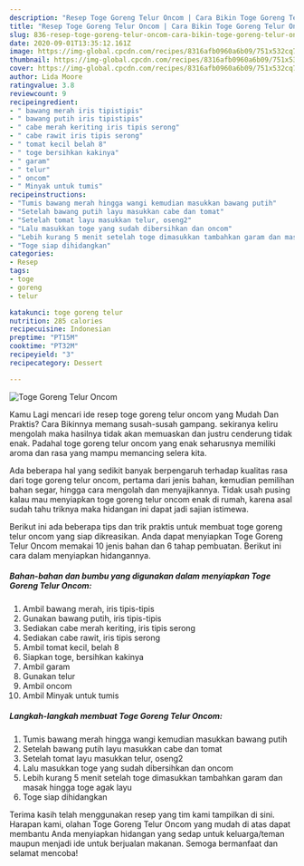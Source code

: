 ```yaml
---
description: "Resep Toge Goreng Telur Oncom | Cara Bikin Toge Goreng Telur Oncom Yang Enak dan Simpel"
title: "Resep Toge Goreng Telur Oncom | Cara Bikin Toge Goreng Telur Oncom Yang Enak dan Simpel"
slug: 836-resep-toge-goreng-telur-oncom-cara-bikin-toge-goreng-telur-oncom-yang-enak-dan-simpel
date: 2020-09-01T13:35:12.161Z
image: https://img-global.cpcdn.com/recipes/8316afb0960a6b09/751x532cq70/toge-goreng-telur-oncom-foto-resep-utama.jpg
thumbnail: https://img-global.cpcdn.com/recipes/8316afb0960a6b09/751x532cq70/toge-goreng-telur-oncom-foto-resep-utama.jpg
cover: https://img-global.cpcdn.com/recipes/8316afb0960a6b09/751x532cq70/toge-goreng-telur-oncom-foto-resep-utama.jpg
author: Lida Moore
ratingvalue: 3.8
reviewcount: 9
recipeingredient:
- " bawang merah iris tipistipis"
- " bawang putih iris tipistipis"
- " cabe merah keriting iris tipis serong"
- " cabe rawit iris tipis serong"
- " tomat kecil belah 8"
- " toge bersihkan kakinya"
- " garam"
- " telur"
- " oncom"
- " Minyak untuk tumis"
recipeinstructions:
- "Tumis bawang merah hingga wangi kemudian masukkan bawang putih"
- "Setelah bawang putih layu masukkan cabe dan tomat"
- "Setelah tomat layu masukkan telur, oseng2"
- "Lalu masukkan toge yang sudah dibersihkan dan oncom"
- "Lebih kurang 5 menit setelah toge dimasukkan tambahkan garam dan masak hingga toge agak layu"
- "Toge siap dihidangkan"
categories:
- Resep
tags:
- toge
- goreng
- telur

katakunci: toge goreng telur 
nutrition: 285 calories
recipecuisine: Indonesian
preptime: "PT15M"
cooktime: "PT32M"
recipeyield: "3"
recipecategory: Dessert

---
```



![Toge Goreng Telur Oncom](https://img-global.cpcdn.com/recipes/8316afb0960a6b09/751x532cq70/toge-goreng-telur-oncom-foto-resep-utama.jpg)

Kamu Lagi mencari ide resep toge goreng telur oncom yang Mudah Dan Praktis? Cara Bikinnya memang susah-susah gampang. sekiranya keliru mengolah maka hasilnya tidak akan memuaskan dan justru cenderung tidak enak. Padahal toge goreng telur oncom yang enak seharusnya memiliki aroma dan rasa yang mampu memancing selera kita.

Ada beberapa hal yang sedikit banyak berpengaruh terhadap kualitas rasa dari toge goreng telur oncom, pertama dari jenis bahan, kemudian pemilihan bahan segar, hingga cara mengolah dan menyajikannya. Tidak usah pusing kalau mau menyiapkan toge goreng telur oncom enak di rumah, karena asal sudah tahu triknya maka hidangan ini dapat jadi sajian istimewa.




Berikut ini ada beberapa tips dan trik praktis untuk membuat toge goreng telur oncom yang siap dikreasikan. Anda dapat menyiapkan Toge Goreng Telur Oncom memakai 10 jenis bahan dan 6 tahap pembuatan. Berikut ini cara dalam menyiapkan hidangannya.

<!--inarticleads1-->

##### Bahan-bahan dan bumbu yang digunakan dalam menyiapkan Toge Goreng Telur Oncom:

1. Ambil  bawang merah, iris tipis-tipis
1. Gunakan  bawang putih, iris tipis-tipis
1. Sediakan  cabe merah keriting, iris tipis serong
1. Sediakan  cabe rawit, iris tipis serong
1. Ambil  tomat kecil, belah 8
1. Siapkan  toge, bersihkan kakinya
1. Ambil  garam
1. Gunakan  telur
1. Ambil  oncom
1. Ambil  Minyak untuk tumis




<!--inarticleads2-->

##### Langkah-langkah membuat Toge Goreng Telur Oncom:

1. Tumis bawang merah hingga wangi kemudian masukkan bawang putih
1. Setelah bawang putih layu masukkan cabe dan tomat
1. Setelah tomat layu masukkan telur, oseng2
1. Lalu masukkan toge yang sudah dibersihkan dan oncom
1. Lebih kurang 5 menit setelah toge dimasukkan tambahkan garam dan masak hingga toge agak layu
1. Toge siap dihidangkan




Terima kasih telah menggunakan resep yang tim kami tampilkan di sini. Harapan kami, olahan Toge Goreng Telur Oncom yang mudah di atas dapat membantu Anda menyiapkan hidangan yang sedap untuk keluarga/teman maupun menjadi ide untuk berjualan makanan. Semoga bermanfaat dan selamat mencoba!
